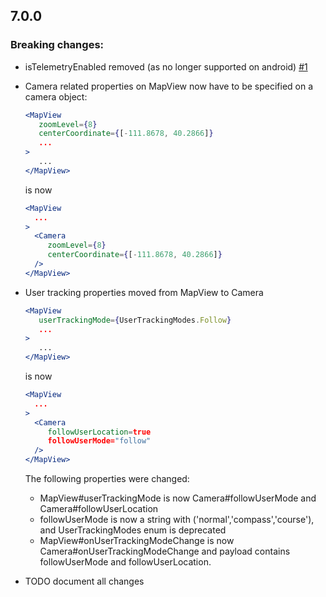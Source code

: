 ## 7.0.0

### Breaking changes:

* isTelemetryEnabled removed (as no longer supported on android) [#1](https://github.com/mfazekas/maps/pull/1)
* Camera related properties on MapView now have to be specified on a camera object:
   ```jsx
   <MapView
      zoomLevel={8}
      centerCoordinate={[-111.8678, 40.2866]}
      ...
   >
      ...
   </MapView>
   ```
    
   is now
   
   ```jsx
   <MapView
     ...
   >
     <Camera
        zoomLevel={8}
        centerCoordinate={[-111.8678, 40.2866]}
     />
   </MapView>
   ```
* User tracking properties moved from MapView to Camera
   ```jsx
   <MapView
      userTrackingMode={UserTrackingModes.Follow}
      ...
   >
      ...
   </MapView>
   ```
    
   is now
   
   ```jsx
   <MapView
     ...
   >
     <Camera
        followUserLocation=true
        followUserMode="follow"
     />
   </MapView>
   ``` 
   The following properties were changed:
   * MapView#userTrackingMode is now Camera#followUserMode and Camera#followUserLocation
   * followUserMode is now a string with ('normal','compass','course'), and UserTrackingModes enum is deprecated
   * MapView#onUserTrackingModeChange is now Camera#onUserTrackingModeChange and payload contains followUserMode and followUserLocation. 

* TODO document all changes
